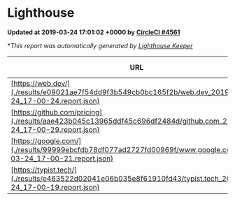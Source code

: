 
# Lighthouse

**Updated at 2019-03-24 17:01:02 +0000 by [CircleCI #4561](https://circleci.com/gh/ItinerisLtd/lighthouse-keeper-example/4561)**

**This report was automatically generated by [Lighthouse Keeper](https://github.com/itinerisltd/lighthouse-keeper)*

| URL | Performance | Accessibility | Best Practices | SEO | PWA | Updated At |
| --- | --- | --- | --- | --- | --- | --- |
| [https://web.dev/](./results/e09021ae7f54dd9f3b549cb0bc165f2b/web.dev_2019-03-24_17-00-24.report.json) | 0.91 | 0.93 | 1 | 0.96 | 1 | 2019-03-24T17:00:24.675Z |
| [https://github.com/pricing](./results/aae423b045c13965ddf45c696df2484d/github.com_2019-03-24_17-00-29.report.json) | 0.88 | 0.89 | 0.93 | 0.9 | 0.58 | 2019-03-24T17:00:29.225Z |
| [https://google.com/](./results/99999ebcfdb78df077ad2727fd00969f/www.google.com_2019-03-24_17-00-21.report.json) | 0.95 | 0.71 | 0.93 | 0.82 | 0.58 | 2019-03-24T17:00:21.425Z |
| [https://typist.tech/](./results/e463522d02041e06b035e8f61910fd43/typist.tech_2019-03-24_17-00-19.report.json) | 1 |  |  |  |  | 2019-03-24T17:00:19.384Z |
